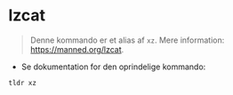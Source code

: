 # lzcat

> Denne kommando er et alias af `xz`.
> Mere information: <https://manned.org/lzcat>.

- Se dokumentation for den oprindelige kommando:

`tldr xz`
